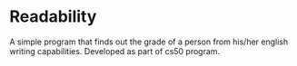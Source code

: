 # Readability
A simple program that finds out the grade of a person from his/her english writing capabilities. Developed as part of cs50 program.
